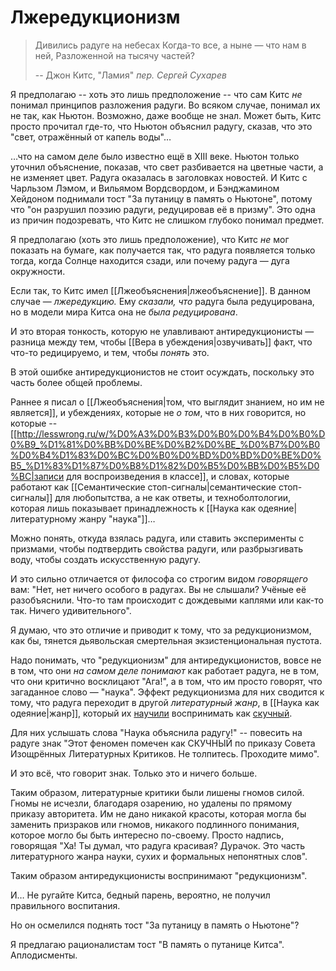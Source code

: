 # Лжередукционизм
<blockquote>Дивились радуге на небесах
Когда-то все, а ныне — что нам в ней,
Разложенной на тысячу частей?

-- Джон Китс, "Ламия"
<em>пер. Сергей Сухарев</em></blockquote>

Я предполагаю -- хоть это лишь предположение -- что сам Китс *не* понимал принципов разложения радуги. Во всяком случае, понимал их не так, как Ньютон. Возможно, даже вообще не знал. Может быть, Китс просто прочитал где-то, что Ньютон объяснил радугу, сказав, что это "свет, отражённый от капель воды"…

…что на самом деле было известно ещё в XIII веке. Ньютон только уточнил объяснение, показав, что свет разбивается на цветные части, а не изменяет цвет. Радуга оказалась в заголовках новостей. И Китс с Чарльзом Лэмом, и Вильямом Вордсвордом, и Бэнджамином Хейдоном поднимали тост "За путаницу в память о Ньютоне", потому что "он разрушил поэзию радуги, редуцировав её в призму". Это одна из причин подозревать, что Китс не слишком глубоко понимал предмет.

Я предполагаю (хоть это лишь предположение), что Китс _не_ мог показать на бумаге, как получается так, что радуга появляется только тогда, когда Солнце находится сзади, или почему радуга — дуга окружности.

Если так, то Китс имел [[Лжеобъяснения|лжеобъяснение]]. В данном случае — *лжередукцию.* Ему _сказали, что_ радуга была редуцирована, но в модели мира Китса она не _была редуцирована_.

И это вторая тонкость, которую не улавливают антиредукционисты — разница между тем, чтобы [[Вера в убеждения|озвучивать]] факт, что что-то редицируемо, и тем, чтобы *понять* это.

В этой ошибке антиредукционистов не стоит осуждать, поскольку это часть более общей проблемы.

Раннее я писал о [[Лжеобъяснения|том, что выглядит знанием, но им не является]], и убеждениях, которые не _о том_, что в них говорится, но которые -- [[http://lesswrong.ru/w/%D0%A3%D0%B3%D0%B0%D0%B4%D0%B0%D0%B9_%D1%81%D0%BB%D0%BE%D0%B2%D0%BE_%D0%B7%D0%B0%D0%B4%D1%83%D0%BC%D0%B0%D0%BD%D0%BD%D0%BE%D0%B5_%D1%83%D1%87%D0%B8%D1%82%D0%B5%D0%BB%D0%B5%D0%BC|записи для воспроизведения в классе]], и словах, которые работают как [[Семантические стоп-сигналы|семантические стоп-сигналы]] для любопытства, а не как ответы, и техноболтологии, которая лишь показывает принадлежность к [[Наука как одеяние|литературному жанру "наука"]]…

Можно понять, откуда взялась радуга, или ставить эксперименты с призмами, чтобы подтвердить свойства радуги, или разбрызгивать воду, чтобы создать искусственную радугу.

И это сильно отличается от философа со строгим видом _говорящего_ вам: "Нет, нет ничего особого в радугах. Вы не слышали? Учёные её разобъяснили. Что-то там происходит с дождевыми каплями или как-то так. Ничего удивительного".

Я думаю, что это отличие и приводит к тому, что за редукционизмом, как бы, тянется дьявольская смертельная экзистенциональная пустота.

Надо понимать, что "редукционизм" для антиредукционистов, вовсе не в том, что они *на самом деле понимают* как работает радуга, не в том, что они критично восклицают "Ага!", а в том, что им просто говорят, что загаданное слово — "наука". Эффект редукционизма для них сводится к тому, что радуга переходит в другой *литературный жанр*, в [[Наука как одеяние|жанр]], который их [научили](http://lesswrong.ru/w/Запасённые_мысли "Запасённые мысли") воспринимать как [скучный](http://lesswrong.ru/w/«Наука»_—_затычка_для_любопытства).

Для них услышать слова "Наука объяснила радугу!" -- повесить на радуге знак "Этот феномен помечен как СКУЧНЫЙ по приказу Совета Изощрённых Литературных Критиков. Не толпитесь. Проходите мимо".

И это всё, что говорит знак. Только это и ничего больше.

Таким образом, литературные критики были лишены гномов силой. Гномы не исчезли, благодаря озарению, но удалены по прямому приказу авторитета. Им не дано никакой красоты, которая могла бы заменить призраков или гномов, никакого подлинного понимания, которое могло бы быть интересно по-своему. Просто надпись, говорящая "Ха! Ты думал, что радуга красивая? Дурачок. Это часть литературного жанра науки, сухих и формальных непонятных слов".

Таким образом антиредукционисты воспринимают "редукционизм".

И… Не ругайте Китса, бедный парень, вероятно, не получил правильного воспитания.

Но он осмелился поднять тост "За путаницу в память о Ньютоне"?

Я предлагаю рационалистам тост "В память о путанице Китса". Аплодисменты.